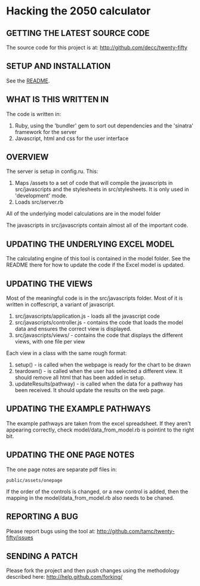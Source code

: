 # Hacking the 2050 calculator

## GETTING THE LATEST SOURCE CODE

The source code for this project is at:
http://github.com/decc/twenty-fifty

## SETUP AND INSTALLATION

See the [README](./README.md).

## WHAT IS THIS WRITTEN IN

The code is written in:

1. Ruby, using the 'bundler' gem to sort out dependencies and the 'sinatra' framework for the server 
2. Javascript, html and css for the user interface

## OVERVIEW

The server is setup in config.ru. This:

1. Maps /assets to a set of code that will compile the javascripts in src/javascripts and the stylesheets in src/stylesheets. It is only used in 'development' mode.
2. Loads src/server.rb

All of the underlying model calculations are in the model folder

The javascripts in src/javascripts contain almost all of the important code. 

## UPDATING THE UNDERLYING EXCEL MODEL

The calculating engine of this tool is contained in the model folder. See the README there for how to update the code if the Excel model is updated.

## UPDATING THE VIEWS

Most of the meaningful code is in the src/javascripts folder. Most of it is written in coffescript, a variant of javascript.

1. src/javascripts/application.js - loads all the javascript code
2. src/javascripts/controller.js - contains the code that loads the model data and ensures the correct view is displayed.
3. src/javascripts/views/ - contains the code that displays the different views, with one file per view

Each view in a class with the same rough format:

1. setup() - is called when the webpage is ready for the chart to be drawn
2. teardown() - is called when the user has selected a different view. It should remove all html that has been added in setup.
3. updateResults(pathway) - is called when the data for a pathway has been received. It should update the results on the web page.

## UPDATING THE EXAMPLE PATHWAYS

The example pathways are taken from the excel spreadsheet. If they aren't appearing correctly, check model/data_from_model.rb is pointint to the right bit.

## UPDATING THE ONE PAGE NOTES

The one page notes are separate pdf files in:

    public/assets/onepage

If the order of the controls is changed, or a new control is added, then the mapping in the model/data_from_model.rb also needs to be chaned.

## REPORTING A BUG

Please report bugs using the tool at:
http://github.com/tamc/twenty-fifty/issues

## SENDING A PATCH

Please fork the project and then push changes using the methodology described here:
http://help.github.com/forking/


